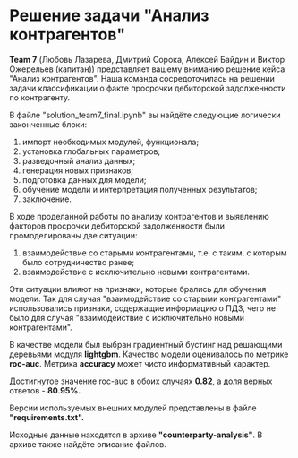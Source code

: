 <h1>Решение задачи "Анализ контрагентов"</h1>

**Team 7** (Любовь Лазарева, Дмитрий Сорока, Алексей Байдин и Виктор Ожерельев (капитан)) представляет вашему вниманию решение кейса "Анализ контрагентов". Наша команда сосредоточилась на решении задачи классификации о факте просрочки дебиторской задолженности по контрагенту.

В файле "solution_team7_final.ipynb" вы найдёте следующие логически законченные блоки:
1) импорт необходимых модулей, функционала;
2) установка глобальных параметров;
3) разведочный анализ данных;
4) генерация новых признаков;
5) подготовка данных для модели;
6) обучение модели и интерпретация полученных результатов;
7) заключение.

В ходе проделанной работы по анализу контрагентов и выявлению факторов просрочки дебиторской задолженности были промоделированы две ситуации:
1) взаимодействие со старыми контрагентами, т.е. с таким, с которым было сотрудничество ранее;
2) взаимодействие с исключительно новыми контрагентами.

Эти ситуации влияют на признаки, которые брались для обучения модели. Так для случая "взаимодействие со старыми контрагентами" использовались признаки, содержащие информацию о ПДЗ, чего не было для случая "взаимодействие с исключительно новыми контрагентами".

В качестве модели был выбран градиентный бустинг над решающими деревьями модуля **lightgbm**. Качество модели оценивалось по метрике **roc-auc**. Метрика **accuracy** может чисто информативный характер. 

Достигнутое значение roc-auc в обоих случаях **0.82**, а доля верных ответов - **80.95%.**

Версии используемых  внешних модулей представлены в файле **"requirements.txt".**

Исходные данные находятся в архиве **"counterparty-analysis"**. В архиве также найдёте описание файлов.
